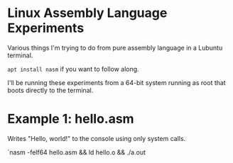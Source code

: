 # Linux Assembly Language Experiments

Various things I'm trying to do from pure assembly language in a Lubuntu terminal.

`apt install nasm` if you want to follow along.

I'll be running these experiments from a 64-bit system running as root that boots directly to the terminal.

# Example 1: hello.asm

Writes "Hello, world!" to the console using only system calls.

`nasm -felf64 hello.asm && ld hello.o && ./a.out

